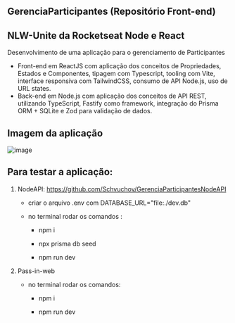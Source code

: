 ## GerenciaParticipantes (Repositório Front-end)

## NLW-Unite da Rocketseat Node e React
 Desenvolvimento de uma aplicação para o gerenciamento de Participantes
  - Front-end em ReactJS com aplicação dos conceitos de Propriedades, Estados e Componentes, tipagem com Typescript, tooling com Vite, interface responsiva com TailwindCSS, consumo de API Node.js, uso de URL states.
  - Back-end em Node.js com aplicação dos conceitos de API REST, utilizando TypeScript, Fastify como framework, integração do Prisma ORM + SQLite e Zod para validação de dados.

## Imagem da aplicação
![image](https://github.com/Schvuchov/GerenciaEvento/assets/86387013/9562caf8-7a9c-4e89-92a4-e9ed10972ecc)

## Para testar a aplicação:
  1)  NodeAPI:  https://github.com/Schvuchov/GerenciaParticipantesNodeAPI
      - criar o arquivo .env com DATABASE_URL="file:./dev.db"
     
      - no terminal rodar os comandos :
     
         - npm i 
         
         - npx prisma db seed
         
         - npm run dev
    
     
         
  2)  Pass-in-web
    
      - no terminal rodar os comandos:
      
         - npm i 
         
         - npm run dev         

    
